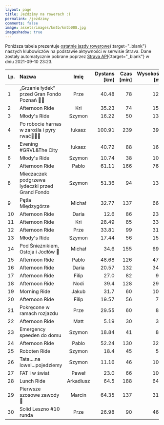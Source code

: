 ```yaml
---
layout: page
title: Jeździmy na rowerach :)
permalink: /jezdzimy
comments: false
image: assets/images/kmtb/kmtb008.jpg
imageshadow: true
---
```


Poniższa tabela prezentuje [ostatnie jazdy rowerowe](https://www.strava.com/clubs/336381){:target="_blank"} naszych klubowiczów na podstawie aktywności w serwisie Strava. Dane zostały automatycznie pobrane poprzez [Strava API](https://developers.strava.com/docs/reference/#api-Clubs-getClubActivitiesById){:target="_blank"} w dniu 2021-09-10 23:23.

Lp. | Nazwa | Imię | Dystans [km] | Czas [min] | Wysokość [m]
:--- | :--- | :---: | ---: | ---: | ---:
1|„Grzanie łydek” przed Gran Fondo Poznań 🦵😉|Prze|40.48|78|126
2|Afternoon Ride|Kri|35.23|74|157
3|Młody's Ride |Szymon|16.22|50|132
4|Po robocie  harnas w zarośla i pyry rwać💨😎🤟|łukasz|100.91|239|394
5|Evening #GRVL&The City|łukasz|40.72|88|164
6|Młody's Ride |Szymon|10.74|38|102
7|Afternoon Ride|Pablo|61.11|166|764
8|Mieczaczek podgrzewa lydeczki przed Grand Fondo|Szymon|51.36|94|137
9|Pętla Międzygórze|Michał|32.77|137|662
10|Afternoon Ride|Daria|12.6|86|230
11|Afternoon Ride|Kri|28.49|85|334
12|Afternoon Ride|Prze|33.81|99|319
13|Młody's Ride|Szymon|17.44|56|159
14|Pod Śnieżnikiem, Ostoja i Jodłów 💚|Michał|34.6|155|698
15|Afternoon Ride|Pablo|48.68|126|472
16|Afternoon Ride|Daria|20.57|132|341
17|Afternoon Ride|Filip|27.0|82|96
18|Afternoon Ride|Nodi|39.4|128|291
19|Morning Ride|Jakub|31.7|60|104
20|Afternoon Ride|Filip|19.57|56|70
21|Pokręcone w ramach rozjazdu|Prze|29.55|60|85
22|Afternoon Ride|Matt|5.19|30|32
23|Emergency speeden do domu|Szymon|18.84|41|82
24|Afternoon Ride|Pablo|52.24|130|320
25|Roboten Ride|Szymon|18.4|45|54
26|Tata....na lowel...pojedziemy|Szymon|11.16|46|107
27|FAT i w świat|Paweł|23.0|66|103
28|Lunch Ride|Arkadiusz|64.5|188|642
29|Pierwsze szosowe zawody 🚴|Marcin|64.35|137|317
30|Solid Leszno #10 runda|Prze|26.98|90|464
